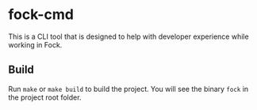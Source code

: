 # fock-cmd

This is a CLI tool that is designed to help with developer experience while working in Fock.

## Build

Run `make` or `make build` to build the project. You will see the binary `fock` in the project root folder.
